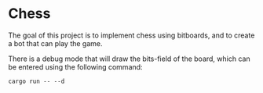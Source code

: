 # Chess

The goal of this project is to implement chess using bitboards, and to create a bot that can play the game.

There is a debug mode that will draw the bits-field of the board, which can be entered using the following command:
```
cargo run -- --d
```
